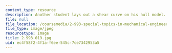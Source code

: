 ```yaml
---
content_type: resource
description: Another student lays out a shear curve on his hull model.
file: null
file_location: /coursemedia/2-993-special-topics-in-mechanical-engineering-the-art-and-science-of-boat-design-january-iap-2007/ec4f58f24f1af6ee545c7ce7342953a5_2993020.jpg
file_type: image/jpeg
resourcetype: Image
title: 2.993 019.jpg
uid: ec4f58f2-4f1a-f6ee-545c-7ce7342953a5
---
```

